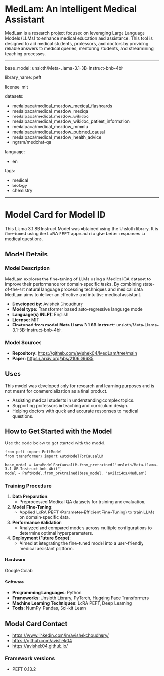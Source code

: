 # **MedLam: An Intelligent Medical Assistant**

MedLam is a research project focused on leveraging Large Language Models (LLMs) to enhance medical education and assistance. This tool is designed to aid medical students, professors, and doctors by providing reliable answers to medical queries, mentoring students, and streamlining teaching processes.

---
base_model: unsloth/Meta-Llama-3.1-8B-Instruct-bnb-4bit 

library_name: peft 

license: mit 

datasets:
- medalpaca/medical_meadow_medical_flashcards
- medalpaca/medical_meadow_mediqa
- medalpaca/medical_meadow_wikidoc
- medalpaca/medical_meadow_wikidoc_patient_information
- medalpaca/medical_meadow_mmmlu
- medalpaca/medical_meadow_pubmed_causal
- medalpaca/medical_meadow_health_advice
- ngram/medchat-qa
  
language: 
- en 

tags:
- medical
- biology
- chemistry
---

# Model Card for Model ID

<!-- Provide a quick summary of what the model is/does. -->

This Llama 3.1 8B Instruct Model was obtained using the Unsloth library. It is fine-tuned using the LoRA PEFT approach to give better responses to medical questions.

## Model Details

### Model Description

<!-- Provide a longer summary of what this model is. -->

MedLam explores the fine-tuning of LLMs using a Medical QA dataset to improve their performance for domain-specific tasks. By combining state-of-the-art natural language processing techniques and medical data, MedLam aims to deliver an effective and intuitive medical assistant.

- **Developed by:** Avishek Choudhury
- **Model type:** Transformer based auto-regressive language model
- **Language(s) (NLP):** English
- **License:** MIT
- **Finetuned from model Meta Llama 3.1 8B Instruct:** unsloth/Meta-Llama-3.1-8B-Instruct-bnb-4bit

### Model Sources

<!-- Provide the basic links for the model. -->

- **Repository:** https://github.com/avishek04/MedLam/tree/main
- **Paper:** https://arxiv.org/abs/2106.09685
<!-- - **Demo [optional]:** [More Information Needed] -->

## Uses

<!-- Address questions around how the model is intended to be used, including the foreseeable users of the model and those affected by the model. -->
This model was developed only for research and learning purposes and is not meant for commercialization as a final product.

- Assisting medical students in understanding complex topics.
- Supporting professors in teaching and curriculum design.
- Helping doctors with quick and accurate responses to medical questions.

## How to Get Started with the Model

Use the code below to get started with the model.

```
from peft import PeftModel
from transformers import AutoModelForCausalLM

base_model = AutoModelForCausalLM.from_pretrained("unsloth/Meta-Llama-3.1-8B-Instruct-bnb-4bit")
model = PeftModel.from_pretrained(base_model, "aviici4cs/MedLam")
```

### Training Procedure

<!-- This relates heavily to the Technical Specifications. Content here should link to that section when it is relevant to the training procedure. -->
1. **Data Preparation**:
   - Preprocessed Medical QA datasets for training and evaluation.
2. **Model Fine-Tuning**:
   - Applied LoRA PEFT (Parameter-Efficient Fine-Tuning) to train LLMs on domain-specific data.
3. **Performance Validation**:
   - Analyzed and compared models across multiple configurations to determine optimal hyperparameters.
4. **Deployment (Future Scope)**:
   - Aimed at integrating the fine-tuned model into a user-friendly medical assistant platform.

#### Hardware

Google Colab

#### Software

- **Programming Languages**: Python  
- **Frameworks**: Unsloth Library, PyTorch, Hugging Face Transformers  
- **Machine Learning Techniques**: LoRA PEFT, Deep Learning  
- **Tools**: NumPy, Pandas, Sci-kit Learn  

## Model Card Contact
- https://www.linkedin.com/in/avishekchoudhury/
- https://github.com/avishek04
- https://avishek04.github.io/

### Framework versions

- PEFT 0.13.2
